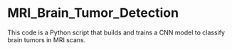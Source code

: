 # MRI_Brain_Tumor_Detection

This code is a Python script that builds and trains a CNN model to classify brain tumors in MRI scans.

